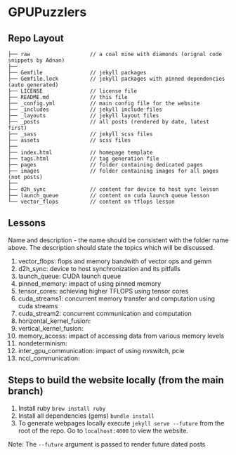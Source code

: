 # GPUPuzzlers

## Repo Layout
```
├── raw                   // a coal mine with diamonds (orignal code snippets by Adnan)
├──
├── Gemfile               // jekyll packages
├── Gemfile.lock          // jekyll packages with pinned dependencies (auto generated)
├── LICENSE               // license file
├── README.md             // this file
├── _config.yml           // main config file for the website
├── _includes             // jekyll include files
├── _layouts              // jekyll layout files
├── _posts                // all posts (rendered by date, latest first)
├── _sass                 // jekyll scss files
├── assets                // scss files
├──
├── index.html            // homepage template
├── tags.html             // tag generation file
├── pages                 // folder containing dedicated pages
├── images                // folder containing images for all pages (not posts)
├──
├── d2h_sync              // content for device to host sync lesson
├── launch_queue          // content on cuda launch queue lesson
└── vector_flops          // content on tflops lesson
```

## Lessons

Name and description - the name should be consistent with the folder name above. The description
should state the topics which will be discussed.

1. vector_flops:  flops and memory bandwith of vector ops and gemm
1. d2h_sync: device to host synchronization and its pitfalls
1. launch_queue: CUDA launch queue
1. pinned_memory: impact of using pinned memory
1. tensor_cores: achieving higher TFLOPS using tensor cores
1. cuda_streams1: concurrent memory transfer and computation using cuda streams
1. cuda_stream2: concurrent communication and computation
1. horizontal_kernel_fusion:
1. vertical_kernel_fusion:
1. memory_access: impact of accessing data from various memory levels
1. nondeterminism:
1. inter_gpu_communication: impact of using nvswitch, pcie
1. nccl_communication:


## Steps to build the website locally (from the main branch)

1. Install ruby `brew install ruby`
1. Install all dependencies (gems) `bundle install`
1. To generate webpages locally execute `jekyll serve --future` from the root of the repo. Go to
   `localhost:4000` to view the website.

Note: The `--future` argument is passed to render future dated posts
